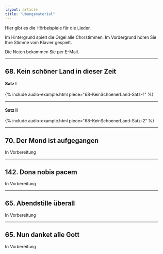 ```yaml
---
layout: article
title: "Übungsmaterial"
---
```


Hier gibt es die Hörbeispiele für die Lieder. 

Im Hintergrund spielt die Orgel alle Chorstimmen.
Im Vordergrund hören Sie Ihre Stimme vom Klavier gespielt.

Die Noten bekommen Sie per E-Mail.

---
## 68. Kein schöner Land in dieser Zeit

#### Satz I
{% include audio-example.html piece="68-KeinSchoenerLand-Satz-1" %}

---
#### Satz II
{% include audio-example.html piece="68-KeinSchoenerLand-Satz-2" %}

---
## 70. Der Mond ist aufgegangen 

<p>In Vorbereitung</p>

---
## 142. Dona nobis pacem

<p>In Vorbereitung</p>

---
## 65. Abendstille überall

<p>In Vorbereitung</p>

---
## 65. Nun danket alle Gott

<p>In Vorbereitung</p>

